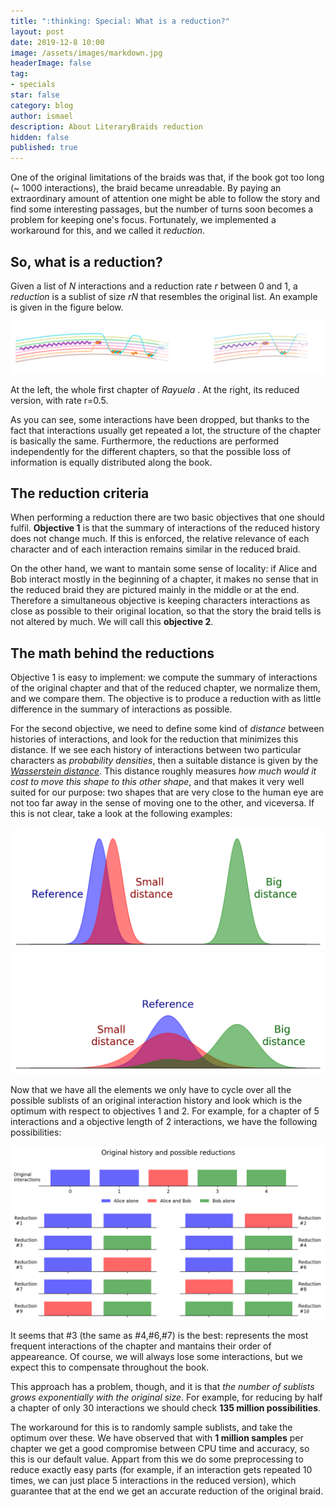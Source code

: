 ```yaml
---
title: ":thinking: Special: What is a reduction?"
layout: post
date: 2019-12-8 10:00
image: /assets/images/markdown.jpg
headerImage: false
tag:
- specials
star: false
category: blog
author: ismael
description: About LiteraryBraids reduction
hidden: false
published: true
---
```


<!-- Display LaTeX -->
<!-- <script type="text/x-mathjax-config">
    MathJax.Hub.Config({
      tex2jax: {
        skipTags: ['script', 'noscript', 'style', 'textarea', 'pre'],
        inlineMath: [['$','$']]
      }
    });
</script>
<script src="https://cdn.mathjax.org/mathjax/latest/MathJax.js?config=TeX-AMS-MML_HTMLorMML" type="text/javascript"></script> -->

One of the original limitations of the braids was that, if the book got too long (~ 1000 interactions), the braid became unreadable. By paying an extraordinary amount of attention one might be able to follow the story and find some interesting passages, but the number of turns soon becomes a problem for keeping one's focus. Fortunately, we implemented a workaround for this, and we called it *reduction*.

## So, what is a reduction?

Given a list of *N* interactions and a reduction rate *r* between 0 and 1, a *reduction* is a sublist of size *rN* that resembles the original list. An example is given in the figure below. 

![Reduction](../assets/images/about_reduced.png)
<figcaption class="caption">At the left, the whole first chapter of <i>Rayuela </i>. At the right, its reduced version, with rate r=0.5.  </figcaption>

As you can see, some interactions have been dropped, but thanks to the fact that interactions usually get repeated a lot, the structure of the chapter is basically the same. Furthermore, the reductions are performed independently for the different chapters, so that the possible loss of information is equally distributed along the book. 

## The reduction criteria

When performing a reduction there are two basic objectives that one should fulfil. **Objective 1** is that the summary of interactions of the reduced history does not change much. If this is enforced, the relative relevance of each character and of each interaction remains similar in the reduced braid.

On the other hand, we want to mantain some sense of locality: if Alice and Bob interact mostly in the beginning of a chapter, it makes no sense that in the reduced braid they are pictured mainly in the middle or at the end. Therefore a simultaneous objective is keeping characters interactions as close as possible to their original location, so that the story the braid tells is not altered by much. We will call this **objective 2**. 

## The math behind the reductions

Objective 1 is easy to implement: we compute the summary of interactions of the original chapter and that of the reduced chapter, we normalize them, and we compare them. The objective is to produce a reduction with as little difference in the summary of interactions as possible.

For the second objective, we need to define some kind of *distance* between histories of interactions, and look for the reduction that minimizes this distance. If we see each history of interactions between two particular characters as *probability densities*, then a suitable distance is given by the [*Wasserstein distance*](https://en.wikipedia.org/wiki/Wasserstein_metric). This distance roughly measures *how much would it cost to move this shape to this other shape*, and that makes it very well suited for our purpose: two shapes that are very close to the human eye are not too far away in the sense of moving one to the other, and viceversa. If this is not clear, take a look at the following examples:


<div class="side-by-side">
    <div class="toleft">
        <img class="image" src="../assets/images/distance.png" alt="Distance1" >
    </div>
    <div class="toright">
<img class="image" src="../assets/images/distance2.png" alt="Distance2" >
    </div>
</div>


Now that we have all the elements we only have to cycle over all the possible sublists of an original interaction history and look which is the optimum with respect to objectives 1 and 2. For example, for a chapter of 5 interactions and a objective length of 2 interactions, we have the following possibilities:

![Reduction](../assets/images/reduction.png)

It seems that #3 (the same as #4,#6,#7) is the best: represents the most frequent interactions of the chapter and mantains their order of appeareance. Of course, we will always lose some interactions, but we expect this to compensate throughout the book. 

This approach has a problem, though, and it is that *the number of sublists grows exponentially with the original size*. For example, for reducing by half a chapter of only 30 interactions we should check **135 million possibilities**. 

The workaround for this is to randomly sample sublists, and take the optimum over these. We have observed that with **1 million samples** per chapter we get a good compromise between CPU time and accuracy, so this is our default value. Appart from this we do some preprocessing to reduce exactly easy parts (for example, if an interaction gets repeated 10 times, we can just place 5 interactions in the reduced version), which guarantee that at the end we get an accurate reduction of the original braid.